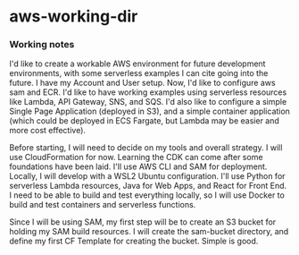 # aws-working-dir

### Working notes

I'd like to create a workable AWS environment for future development environments, with some serverless examples I can cite going into the future. I have my Account and User setup. Now, I'd like to configure aws sam and ECR. I'd like to have working examples using serverless resources like Lambda, API Gateway, SNS, and SQS. I'd also like to configure a simple Single Page Application (deployed in S3), and a simple container application (which could be deployed in ECS Fargate, but Lambda may be easier and more cost effective). 

Before starting, I will need to decide on my tools and overall strategy. I will use CloudFormation for now. Learning the CDK can come after some foundations have been laid. I'll use AWS CLI and SAM for deployment. Locally, I will develop with a WSL2 Ubuntu configuration. I'll use Python for serverless Lambda resources, Java for Web Apps, and React for Front End. I need to be able to build and test everything locally, so I will use Docker to build and test containers and serverless functions. 

Since I will be using SAM, my first step will be to create an S3 bucket for holding my SAM build resources. I will create the sam-bucket directory, and define my first CF Template for creating the bucket. Simple is good. 

